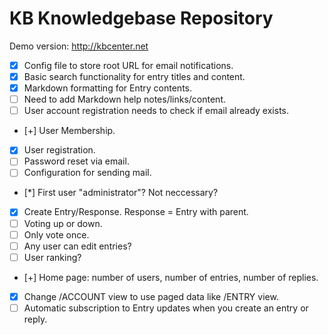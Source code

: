 KB Knowledgebase Repository
===========================

Demo version: http://kbcenter.net

- [x] Config file to store root URL for email notifications.
- [x] Basic search functionality for entry titles and content.
- [x] Markdown formatting for Entry contents.
- [ ] Need to add Markdown help notes/links/content.
- [ ] User account registration needs to check if email already exists.
- [+] User Membership.
- [x] User registration.
- [ ] Password reset via email.
- [ ] Configuration for sending mail.
- [*] First user "administrator"? Not neccessary?
- [x] Create Entry/Response. Response = Entry with parent.
- [ ] Voting up or down.
- [ ] Only vote once.
- [ ] Any user can edit entries?
- [ ] User ranking?
- [+] Home page: number of users, number of entries, number of replies.
- [x] Change /ACCOUNT view to use paged data like /ENTRY view.
- [ ] Automatic subscription to Entry updates when you create an entry or reply.
